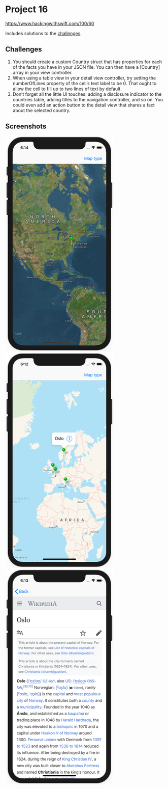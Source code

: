 # Project 16

https://www.hackingwithswift.com/100/60

Includes solutions to the [challenges](https://www.hackingwithswift.com/guide/6/3/challenge).

## Challenges

1. You should create a custom Country struct that has properties for each of the facts you have in your JSON file. You can then have a [Country] array in your view controller.
2. When using a table view in your detail view controller, try setting the numberOfLines property of the cell’s text label to be 0. That ought to allow the cell to fill up to two lines of text by default.
3. Don’t forget all the little UI touches: adding a disclosure indicator to the countries table, adding titles to the navigation controller, and so on. You could even add an action button to the detail view that shares a fact about the selected country.

## Screenshots

![screenshot1](screenshots/screen01.png)
![screenshot2](screenshots/screen02.png)
![screenshot3](screenshots/screen03.png)
